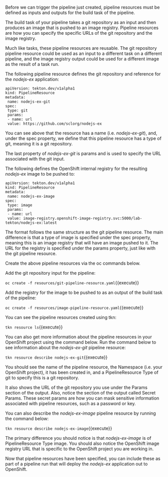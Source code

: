 Before we can trigger the pipeline just created, pipeline resources must be defined as inputs and outputs for the build task of the pipeline.

The build task of your pipeline takes a git repository as an input and then produces an image that is pushed to an image registry. Pipeline resources are how you can specify the specific URLs of the git repository and the image registry.

Much like tasks, these pipeline resources are reusable. The git repository pipeline resource could be used as an input to a different task on a different pipeline, and the image registry output could be used for a different image as the result of a task run.

The following pipeline resource defines the git repository and reference for the _nodejs-ex_ application:

```
apiVersion: tekton.dev/v1alpha1
kind: PipelineResource
metadata:
 name: nodejs-ex-git
spec:
 type: git
 params:
 - name: url
 value: https://github.com/sclorg/nodejs-ex
```

You can see above that the resource has a name (i.e. _nodejs-ex-git_), and, under the spec property, we define that this pipeline resource has a type of git, meaning it is a git repository.

The last property of _nodejs-ex-git_ is params and is used to specify the URL associated with the git input.

The following defines the OpenShift internal registry for the resulting _nodejs-ex_ image to be pushed to:

```
apiVersion: tekton.dev/v1alpha1
kind: PipelineResource
metadata:
 name: nodejs-ex-image
spec:
 type: image
 params:
 - name: url
 value: image-registry.openshift-image-registry.svc:5000/lab-tekton/nodejs-ex:latest
```

The format follows the same structure as the git pipeline resource. The main difference is that a type of image is specified under the spec property, meaning this is an image registry that will have an image pushed to it. The URL for the registry is specified under the params property, just like with the git pipeline resource.

Create the above pipeline resources via the oc commands below.

Add the git repository input for the pipeline:

`oc create -f resources/git-pipeline-resource.yaml`{{execute}}

Add the registry for the image to be pushed to as an output of the build task of the pipeline:

`oc create -f resources/image-pipeline-resource.yaml`{{execute}}

You can see the pipeline resources created using tkn:

`tkn resource ls`{{execute}}

You can also get more information about the pipeline resources in your OpenShift project using the command below. Run the command below to see information about the _nodejs-ex-git_ pipeline resource:

`tkn resource describe nodejs-ex-git`{{execute}}

You should see the name of the pipeline resource, the Namespace (i.e. your OpenShift project), it has been created in, and a PipelineResource Type of git to specify this is a git repository.

It also shows the URL of the git repository you use under the Params section of the output. Also, notice the section of the output called Secret Params. These secret params are how you can mask sensitive information associated with pipeline resources, such as a password or key.

You can also describe the _nodejs-ex-image_ pipeline resource by running the command below:

`tkn resource describe nodejs-ex-image`{{execute}}

The primary difference you should notice is that _nodejs-ex-image_ is of PipelineResource Type image. You should also notice the OpenShift image registry URL that is specific to the OpenShift project you are working in.

Now that pipeline resources have been specified, you can include these as part of a pipeline run that will deploy the _nodejs-ex_ application out to OpenShift. 